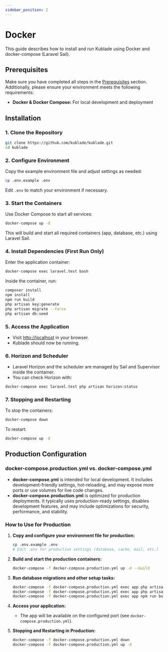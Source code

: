 ```yaml
---
sidebar_position: 2
---
```


# Docker

This guide describes how to install and run Kublade using Docker and docker-compose (Laravel Sail).

## Prerequisites

Make sure you have completed all steps in the [Prerequisites](../prerequisites.md) section. Additionally, please ensure your environment meets the following requirements:

- **Docker & Docker Compose:** For local development and deployment

## Installation

### 1. Clone the Repository

```bash
git clone https://github.com/kublade/kublade.git
cd kublade
```

### 2. Configure Environment

Copy the example environment file and adjust settings as needed:

```bash
cp .env.example .env
```

Edit `.env` to match your environment if necessary.

### 3. Start the Containers

Use Docker Compose to start all services:

```bash
docker-compose up -d
```

This will build and start all required containers (app, database, etc.) using Laravel Sail.

### 4. Install Dependencies (First Run Only)

Enter the application container:

```bash
docker-compose exec laravel.test bash
```

Inside the container, run:

```bash
composer install
npm install
npm run build
php artisan key:generate
php artisan migrate --force
php artisan db:seed
```

### 5. Access the Application

- Visit [http://localhost](http://localhost) in your browser.
- Kublade should now be running.

### 6. Horizon and Scheduler

- Laravel Horizon and the scheduler are managed by Sail and Supervisor inside the container.
- You can check Horizon with:

```bash
docker-compose exec laravel.test php artisan horizon:status
```

### 7. Stopping and Restarting

To stop the containers:

```bash
docker-compose down
```

To restart:

```bash
docker-compose up -d
```

## Production Configuration

### docker-compose.production.yml vs. docker-compose.yml

- **docker-compose.yml** is intended for local development. It includes development-friendly settings, hot-reloading, and may expose more ports or use volumes for live code changes.
- **docker-compose.production.yml** is optimized for production deployments. It typically uses production-ready settings, disables development features, and may include optimizations for security, performance, and stability.

### How to Use for Production

1. **Copy and configure your environment file for production:**
   ```bash
   cp .env.example .env
   # Edit .env for production settings (database, cache, mail, etc.)
   ```
2. **Build and start the production containers:**
   ```bash
   docker-compose -f docker-compose.production.yml up -d --build
   ```
3. **Run database migrations and other setup tasks:**
   ```bash
   docker-compose -f docker-compose.production.yml exec app php artisan migrate --force
   docker-compose -f docker-compose.production.yml exec app php artisan key:generate
   docker-compose -f docker-compose.production.yml exec app npm run build
   ```
4. **Access your application:**
   - The app will be available on the configured port (see `docker-compose.production.yml`).

5. **Stopping and Restarting in Production:**
   ```bash
   docker-compose -f docker-compose.production.yml down
   docker-compose -f docker-compose.production.yml up -d
   ```

